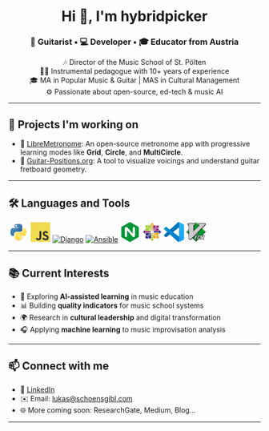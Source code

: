 <h1 align="center">Hi 👋, I'm hybridpicker</h1>
<h3 align="center">🎸 Guitarist • 💻 Developer • 🎓 Educator from Austria</h3>

<p align="center">
  🎶 Director of the Music School of St. Pölten <br>
  👨‍🏫 Instrumental pedagogue with 10+ years of experience <br>
  🎓 MA in Popular Music & Guitar | MAS in Cultural Management <br>
  ⚙️ Passionate about open-source, ed-tech & music AI
</p>

---

## 🚀 Projects I'm working on

- 🎵 [LibreMetronome](https://libremetronome.com): An open-source metronome app with progressive learning modes like **Grid**, **Circle**, and **MultiCircle**.
- 🎸 [Guitar-Positions.org](https://guitar-positions.org): A tool to visualize voicings and understand guitar fretboard geometry.

---

## 🛠️ Languages and Tools

<p align="left">
  <a href="https://www.python.org/" target="_blank"><img src="https://raw.githubusercontent.com/devicons/devicon/master/icons/python/python-original.svg" alt="Python" width="40" height="40"/></a>
  <a href="https://developer.mozilla.org/en-US/docs/Web/JavaScript" target="_blank"><img src="https://raw.githubusercontent.com/devicons/devicon/master/icons/javascript/javascript-original.svg" alt="JavaScript" width="40" height="40"/></a>
  <a href="https://www.djangoproject.com/" target="_blank"><img src="https://cdn.worldvectorlogo.com/logos/django.svg" alt="Django" width="40" height="40"/></a>
  <a href="https://www.ansible.com/" target="_blank"><img src="https://cdn.worldvectorlogo.com/logos/ansible.svg" alt="Ansible" width="40" height="40"/></a>
  <a href="https://www.nginx.com/" target="_blank"><img src="https://raw.githubusercontent.com/devicons/devicon/master/icons/nginx/nginx-original.svg" alt="Nginx" width="40" height="40"/></a>
  <a href="https://www.centos.org/" target="_blank"><img src="https://raw.githubusercontent.com/devicons/devicon/master/icons/centos/centos-original.svg" alt="CentOS" width="40" height="40"/></a>
  <a href="https://code.visualstudio.com/" target="_blank"><img src="https://raw.githubusercontent.com/devicons/devicon/master/icons/vscode/vscode-original.svg" alt="VSCode" width="40" height="40"/></a>
  <a href="https://www.vim.org/" target="_blank"><img src="https://raw.githubusercontent.com/devicons/devicon/master/icons/vim/vim-original.svg" alt="Vim" width="40" height="40"/></a>
</p>

---

## 📚 Current Interests

- 🤖 Exploring **AI-assisted learning** in music education
- 📊 Building **quality indicators** for music school systems
- 🌍 Research in **cultural leadership** and digital transformation
- 🎧 Applying **machine learning** to music improvisation analysis

---

## 📫 Connect with me

- 💼 [LinkedIn](https://www.linkedin.com/in/lukas-schönsgibl)
- ✉️ Email: lukas@schoensgibl.com
- 🌐 More coming soon: ResearchGate, Medium, Blog...

---
